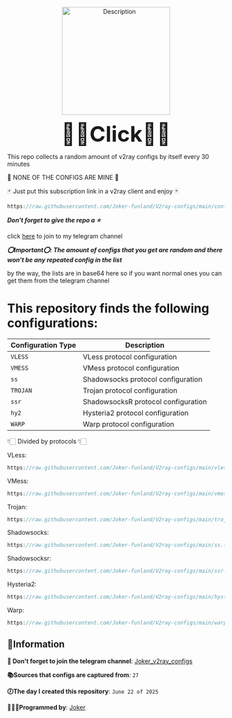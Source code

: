 <p align="center">
  <a href="https://t.me/Joker_v2ray_configs" target="_blank">
    <img src="https://github.com/Joker-funland/Galactic-Annihilator/blob/main/Screenshot/J.png" alt="Description" width="250"/>
  </a>
</p>

<p align="center">
  <strong><span style="font-size:50px;">☝🏻Click☝🏻</span></strong>
</p>

This repo collects a random amount of v2ray configs by itself every 30 minutes 

🚫 NONE OF THE CONFIGS ARE MINE 🚫

🃏 Just put this subscription link in a v2ray client and enjoy 🃏

```javascript
https://raw.githubusercontent.com/Joker-funland/V2ray-configs/main/config.txt
```

***Don't forget to give the repo a ⭐***

click [here](https://t.me/Joker_v2ray_configs) to join to my telegram channel

***⭕Important⭕: The amount of configs that you get are random and there won't be any repeated config in the list***

by the way, the lists are in base64 here so if you want normal ones you can get them from the telegram channel

# This repository finds the following configurations:

| Configuration Type | Description                            |
|--------------------|----------------------------------------|
| `VLESS`            | VLess protocol configuration           |
| `VMESS`            | VMess protocol configuration           |
| `ss`      | Shadowsocks protocol configuration     |
| `TROJAN`           | Trojan protocol configuration          |
| `ssr`     | ShadowsocksR protocol configuration    |
| `hy2`     | Hysteria2 protocol configuration    |
| `WARP`             | Warp protocol configuration            |

👇🏻 Divided by protocols 👇🏻

VLess:

```javascript
https://raw.githubusercontent.com/Joker-funland/V2ray-configs/main/vless.txt
```

VMess:

```javascript
https://raw.githubusercontent.com/Joker-funland/V2ray-configs/main/vmess.txt
```

Trojan:

```javascript
https://raw.githubusercontent.com/Joker-funland/V2ray-configs/main/trojan.txt
```

Shadowsocks:

```javascript
https://raw.githubusercontent.com/Joker-funland/V2ray-configs/main/ss.txt
```

Shadowsocksr:

```javascript
https://raw.githubusercontent.com/Joker-funland/V2ray-configs/main/ssr.txt
```

Hysteria2:

```javascript
https://raw.githubusercontent.com/Joker-funland/V2ray-configs/main/hysteria2.txt
```

Warp:

```javascript
https://raw.githubusercontent.com/Joker-funland/V2ray-configs/main/warp.txt
```

**🔵Information**
--------------------

**📢 Don't forget to join the telegram channel**: [Joker_v2ray_configs](https://t.me/Joker_v2ray_configs)

**📚Sources that configs are captured from**: `27`

**🕖The day I created this repository**: `June 22 of 2025`

**👩🏻‍💻Programmed by**: [Joker](https://github.com/Joker-funland)
